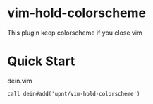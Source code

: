 # vim-hold-colorscheme
This plugin keep colorscheme if you close vim

# Quick Start
dein.vim
```vim
call dein#add('upnt/vim-hold-colorscheme')
```
